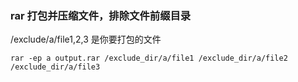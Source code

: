 ### rar 打包并压缩文件，排除文件前缀目录
/exclude/a/file1,2,3 是你要打包的文件

```shell
rar -ep a output.rar /exclude_dir/a/file1 /exclude_dir/a/file2 /exclude_dir/a/file3
```